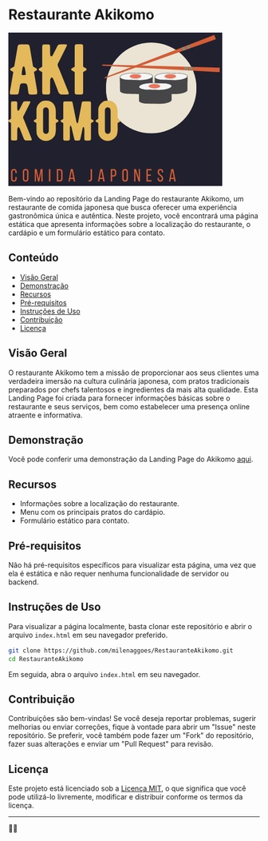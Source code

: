 # Restaurante Akikomo

![Akikomo Logo](./img/Logotipo-azul.jpg)

Bem-vindo ao repositório da Landing Page do restaurante Akikomo, um restaurante de comida japonesa que busca oferecer uma experiência gastronômica única e autêntica. Neste projeto, você encontrará uma página estática que apresenta informações sobre a localização do restaurante, o cardápio e um formulário estático para contato.

## Conteúdo

- [Visão Geral](#visão-geral)
- [Demonstração](#demonstração)
- [Recursos](#recursos)
- [Pré-requisitos](#pré-requisitos)
- [Instruções de Uso](#instruções-de-uso)
- [Contribuição](#contribuição)
- [Licença](#licença)

## Visão Geral

O restaurante Akikomo tem a missão de proporcionar aos seus clientes uma verdadeira imersão na cultura culinária japonesa, com pratos tradicionais preparados por chefs talentosos e ingredientes da mais alta qualidade. Esta Landing Page foi criada para fornecer informações básicas sobre o restaurante e seus serviços, bem como estabelecer uma presença online atraente e informativa.

## Demonstração

Você pode conferir uma demonstração da Landing Page do Akikomo [aqui](https://akikomo-landing-page-demo.com).

## Recursos

- Informações sobre a localização do restaurante.
- Menu com os principais pratos do cardápio.
- Formulário estático para contato.

## Pré-requisitos

Não há pré-requisitos específicos para visualizar esta página, uma vez que ela é estática e não requer nenhuma funcionalidade de servidor ou backend.

## Instruções de Uso

Para visualizar a página localmente, basta clonar este repositório e abrir o arquivo `index.html` em seu navegador preferido.

```bash
git clone https://github.com/milenaggoes/RestauranteAkikomo.git
cd RestauranteAkikomo
```

Em seguida, abra o arquivo `index.html` em seu navegador.

## Contribuição

Contribuições são bem-vindas! Se você deseja reportar problemas, sugerir melhorias ou enviar correções, fique à vontade para abrir um "Issue" neste repositório. Se preferir, você também pode fazer um "Fork" do repositório, fazer suas alterações e enviar um "Pull Request" para revisão.

## Licença

Este projeto está licenciado sob a [Licença MIT](LICENSE), o que significa que você pode utilizá-lo livremente, modificar e distribuir conforme os termos da licença.

---

🍣🍱

